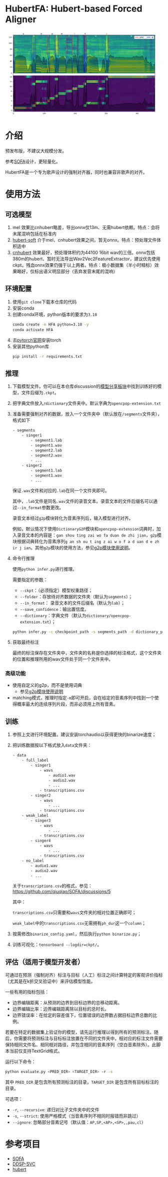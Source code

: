 # HubertFA: Hubert-based Forced Aligner
![example](example.png)

# 介绍

预发布版，不建议大规模分发。

参考[SOFA](https://github.com/qiuqiao/SOFA)设计，更轻量化。

HubertFA是一个专为歌声设计的强制对齐器，同时也兼容非歌声的对齐。

# 使用方法

## 可选模型

1. mel 效果比cnhubert略差，导出onnx仅13m、无需hubert依赖。特点：会将末尾混响包括在标准内 
2. [hubert-soft](https://github.com/bshall/hubert/releases/download/v0.2/hubert-soft-35d9f29f.pt) 介于mel、cnhubert效果之间，暂无onnx。特点：预处理文件体积适中
3. [cnhubert](https://huggingface.co/TencentGameMate/chinese-hubert-base) 效果最好，预处理体积约为44100 16bit wav的三倍。onnx包括380m的hubert、暂时无法导出Wav2Vec2FeatureExtractor，建议优先使用ckpt。残血onnx效果仍强于以上两者。特点：极小数据集（半小时精标）效果略好，仅标出语义明显部分（丢弃发音末尾的混响）

## 环境配置

1. 使用`git clone`下载本仓库的代码
2. 安装conda
3. 创建conda环境，python版本的要求为`3.10`
    ```bash
    conda create -n HFA python=3.10 -y
    conda activate HFA
    ```
4. 去[pytorch官网](https://pytorch.org/get-started/locally/)安装torch
5. 安装其他python库
    ```bash
    pip install -r requirements.txt
    ```

## 推理

1. 下载模型文件。你可以在本仓库discussion的[模型分享板块](https://github.com/qiuqiao/SOFA/discussions/categories/pretrained-model-sharing)中找到训练好的模型，文件后缀为`.ckpt`。
2. 把字典文件放入`/dictionary`文件夹中。默认字典为`opencpop-extension.txt`
3. 准备需要强制对齐的数据，放入一个文件夹中（默认放在`/segments`文件夹），格式如下
    ```text
    - segments
        - singer1
            - segment1.lab
            - segment1.wav
            - segment2.lab
            - segment2.wav
            - ...
        - singer2
            - segment1.lab
            - segment1.wav
            - ...
    ```
    保证`.wav`文件和对应的`.lab`在同一个文件夹即可。

    其中，`.lab`文件是同名`.wav`文件的录音文本。录音文本的文件后缀名可以通过`--in_format`参数更改。
    
    录音文本经过`g2p`模块转化为音素序列后，输入模型进行对齐。

    例如，默认情况下使用`DictionaryG2P`模块和`opencpop-extension`词典时，加入录音文本的内容是：`gan shou ting zai wo fa duan de zhi jian`，`g2p`模块根据词典转化为音素序列`g an sh ou t ing z ai w o f a d uan d e zh ir j ian`。其他`g2p`模块的使用方法，参见[g2p模块使用说明](networks/g2p/readme_g2p_zh.md)。
    
4. 命令行推理

    使用`python infer.py`进行推理。

    需要指定的参数：
    - `--ckpt`：（必须指定）模型权重路径；
    - `--folder`：存放待对齐数据的文件夹（默认为`segments`）；
    - `--in_format`： 录音文本的文件后缀名（默认为`lab`）；
    - `--save_confidence`：输出置信度。
    - `--dictionary`：字典文件（默认为`dictionary/opencpop-extension.txt`）；

    ```bash
    python infer.py -c checkpoint_path -s segments_path -d dictionary_path ...
    ```
5. 获取最终标注

    最终的标注保存在文件夹中，文件夹的名称是你选择的标注格式，这个文件夹的位置和推理所用的wav文件处于同一个文件夹中。

### 高级功能

   - 使用自定义的g2p，而不是使用词典
     - 参见[g2p模块使用说明](networks/g2p/readme_g2p_zh.md)
   - matching模式，推理时指定`-m`即可开启，会在给定的音素序列中找到一个使得概率最大的连续序列片段，而非必须用上所有音素。
## 训练

1. 参照上文进行环境配置。建议安装torchaudio以获得更快的binarize速度；
2. 把训练数据按以下格式放入`data`文件夹：

    ```
    - data
        - full_label
            - singer1
                - wavs
                    - audio1.wav
                    - audio2.wav
                    - ...
                - transcriptions.csv
            - singer2
                - wavs
                    - ...
                - transcriptions.csv
        - weak_label
            - singer3
                - wavs
                    - ...
                - transcriptions.csv
            - singer4
                - wavs
                    - ...
                - transcriptions.csv
        - no_label
            - audio1.wav
            - audio2.wav
            - ...
    ```
    关于`transcriptions.csv`的格式，参见：https://github.com/qiuqiao/SOFA/discussions/5
    
    其中：

    `transcriptions.csv`只需要和`wavs`文件夹的相对位置正确即可；

    `weak_label`中的`transcriptions.csv`无需拥有`ph_dur`这一个`column`；
3. 按需修改`binarize_config.yaml`，然后执行`python binarize.py`；
4. 训练可视化：`tensorboard --logdir=ckpt/`。

## 评估（适用于模型开发者）

可通过在预测（强制对齐）标注与目标（人工）标注之间计算特定的客观评价指标（尤其是在k折交叉验证中）来评估模型性能。

一些有用的指标包括：

- 边界编辑距离：从预测的边界到目标边界的总移动距离。
- 边界编辑比率：边界编辑距离除以目标的总时长。
- 边界错误率：在给定的容差值下，位置错误的边界数占据目标边界总数的比例。

若要在特定的数据集上验证你的模型，请先运行推理以得到所有的预测标注。随后，你需要将预测标注与目标标注放置在不同的文件夹中，相对应的标注文件需要保持相同文件名、相同相对路径，并包含相同的音素序列（空白音素除外）。此脚本当前仅支持TextGrid格式。

运行以下命令：

```bash
python evaluate.py <PRED_DIR> <TARGET_DIR> -r -s
```

其中 `PRED_DIR` 是包含所有预测标注的目录，`TARGET_DIR` 是包含所有目标标注的目录。

可选项：
- `-r`, `--recursive`: 递归对比子文件夹中的文件
- `-s`, `--strict`: 使用严格模式（当音素序列不相同时报错而非跳过）
- `--ignore`: 忽略部分音素记号（默认值：`AP,SP,<AP>,<SP>,,pau,cl`）

# 参考项目
+ [SOFA](https://github.com/qiuqiao/SOFA)
+ [DDSP-SVC](https://github.com/yxlllc/DDSP-SVC)
+ [hubert](https://github.com/bshall/hubert)